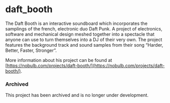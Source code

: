 daft_booth
==========

The Daft Booth is an interactive soundboard which incorporates the samplings of the french, electronic duo Daft Punk. A project of electronics, software and mechanical design meshed together into a spectacle that anyone can use to turn themselves into a DJ of their very own. The project features the background track and sound samples from their song “Harder, Better, Faster, Stronger”.

More information about his project can be found at [https://nobulb.com/projects/daft-booth/](https://nobulb.com/projects/daft-booth/).

### Archived

This project has been archived and is no longer under development.
